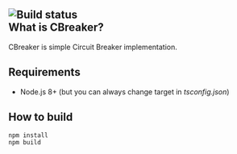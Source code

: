 ![Build status](https://travis-ci.org/sszarek/cbreaker.svg?branch=master)  
What is CBreaker?
-----------------
CBreaker is simple Circuit Breaker implementation.

Requirements
------------
* Node.js 8+ (but you can always change target in *tsconfig.json*)

How to build
------------
```
npm install
npm build
```